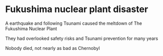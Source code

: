 # Fukushima nuclear plant disaster

A earthquake and following Tsunami caused the meltdown of The Fukushima Nuclear Plant

They had overlooked safety risks and Tsunami prevention for many years

Nobody died, not nearly as bad as Chernobyl

